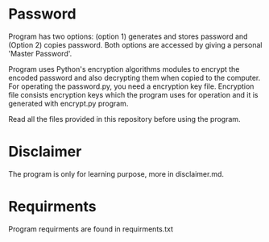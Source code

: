 # Password

Program has two options: (option 1) generates and stores password and (Option 2) copies password. Both options are accessed by giving a personal 'Master Password'.

Program uses Python's encryption algorithms modules to encrypt the encoded password and also decrypting them when copied to the computer. For operating the password.py, you need a encryption key file. Encryption file consists encryption keys which the program uses for operation and it is generated with encrypt.py program.

Read all the files provided in this repository before using the program.

# Disclaimer

The program is only for learning purpose, more in disclaimer.md.

# Requirments

Program requirments are found in requirments.txt
